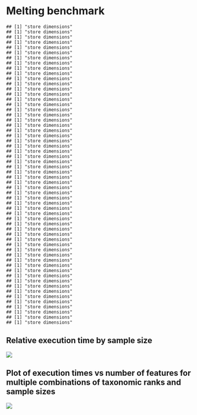 Melting benchmark
=================

    ## [1] "store dimensions"
    ## [1] "store dimensions"
    ## [1] "store dimensions"
    ## [1] "store dimensions"
    ## [1] "store dimensions"
    ## [1] "store dimensions"
    ## [1] "store dimensions"
    ## [1] "store dimensions"
    ## [1] "store dimensions"
    ## [1] "store dimensions"
    ## [1] "store dimensions"
    ## [1] "store dimensions"
    ## [1] "store dimensions"
    ## [1] "store dimensions"
    ## [1] "store dimensions"
    ## [1] "store dimensions"
    ## [1] "store dimensions"
    ## [1] "store dimensions"
    ## [1] "store dimensions"
    ## [1] "store dimensions"
    ## [1] "store dimensions"
    ## [1] "store dimensions"
    ## [1] "store dimensions"
    ## [1] "store dimensions"
    ## [1] "store dimensions"
    ## [1] "store dimensions"
    ## [1] "store dimensions"
    ## [1] "store dimensions"
    ## [1] "store dimensions"
    ## [1] "store dimensions"
    ## [1] "store dimensions"
    ## [1] "store dimensions"
    ## [1] "store dimensions"
    ## [1] "store dimensions"
    ## [1] "store dimensions"
    ## [1] "store dimensions"
    ## [1] "store dimensions"
    ## [1] "store dimensions"
    ## [1] "store dimensions"
    ## [1] "store dimensions"
    ## [1] "store dimensions"
    ## [1] "store dimensions"
    ## [1] "store dimensions"
    ## [1] "store dimensions"
    ## [1] "store dimensions"
    ## [1] "store dimensions"
    ## [1] "store dimensions"
    ## [1] "store dimensions"
    ## [1] "store dimensions"
    ## [1] "store dimensions"
    ## [1] "store dimensions"
    ## [1] "store dimensions"
    ## [1] "store dimensions"
    ## [1] "store dimensions"
    ## [1] "store dimensions"
    ## [1] "store dimensions"
    ## [1] "store dimensions"
    ## [1] "store dimensions"

Relative execution time by sample size
--------------------------------------

![](/home/lemila/Git/Rpackages/ME/benchmarking/reports/melt_benchmark_files/figure-markdown_strict/melt_ratio-1.png)

Plot of execution times vs number of features for multiple combinations of taxonomic ranks and sample sizes
-----------------------------------------------------------------------------------------------------------

![](/home/lemila/Git/Rpackages/ME/benchmarking/reports/melt_benchmark_files/figure-markdown_strict/melt_multi_ex_time-1.png)
